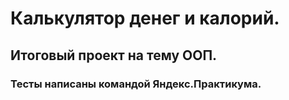 # Калькулятор денег и калорий.

## Итоговый проект на тему ООП.

### Тесты написаны командой Яндекс.Практикума.
